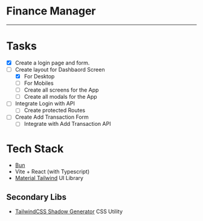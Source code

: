 # Finance Manager

---

# Tasks 
- [x] Create a login page and form. 
- [ ] Create layout for Dashbaord Screen
  - [x] For Desktop
  - [ ] For Mobiles
  - [ ] Create all screens for the App
  - [ ] Create all modals for the App
- [ ] Integrate Login with API
  - [ ] Create protected Routes
- [ ] Create Add Transaction Form
  - [ ] Integrate with Add Transaction API

# Tech Stack

- [Bun](https://bun.sh/) 
- Vite + React (with Typescript)
- [Material Tailwind](https://www.material-tailwind.com/) UI Library

## Secondary Libs

- [TailwindCSS Shadow Generator](https://manuarora.in/boxshadows) CSS Utility 